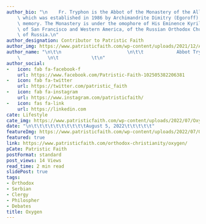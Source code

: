 ```yaml
---
author_bio: "\n    Fr. Tryphon is the Abbot of the Monastery of the All-Merciful Saviour,\
    \ which was established in 1986 by Archimandrite Dimitry (Egoroff) of blessed\
    \ memory. The Monastery is under the omophore of His Eminence Kyrill, Archbishop\
    \ of San Francisco and Western America, of the Russian Orthodox Church Outside\
    \ of Russia.\n"
author_designation: Contributor to Patristic Faith
author_img: https://www.patristicfaith.com/wp-content/uploads/2021/12/Abbot-Tryphon-Headshot-150x150.png
author_name: "\n\t\n                        \n\t\t            Abbot Tryphon      \
    \          \n\t            \t\n"
author_social:
-   icon: fab fa-facebook-f
    url: https://www.facebook.com/Patristic-Faith-102505382206381
-   icon: fab fa-twitter
    url: https://twitter.com/patristic_faith
-   icon: fab fa-instagram
    url: https://www.instagram.com/patristicfaith/
-   icon: fas fa-link
    url: https://linkedin.com
cate: Lifestyle
cate_img: https://www.patristicfaith.com/wp-content/uploads/2022/07/Oxygen.png
date: "\n\t\t\t\t\t\t\t\t\t\tAugust 5, 2022\t\t\t\t\t"
featureImg: https://www.patristicfaith.com/wp-content/uploads/2022/07/Oxygen.png
featured: true
link: https://www.patristicfaith.com/orthodox-christianity/oxygen/
pCate: Patristic Faith
postFormat: standard
post_views: 14 Views
read_time: 2 min read
slidePost: true
tags:
- Orthodox
- Serbian
- Clergy
- Philospher
- Debates
title: Oxygen
---
```

